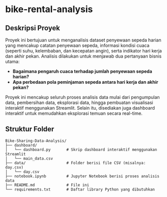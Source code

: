 # bike-rental-analysis
## Deskripsi Proyek

Proyek ini bertujuan untuk menganalisis dataset penyewaan sepeda harian yang mencakup catatan penyewaan sepeda, informasi kondisi cuaca (seperti suhu, kelembaban, dan kecepatan angin), serta indikator hari kerja dan akhir pekan. Analisis dilakukan untuk menjawab dua pertanyaan bisnis utama:

- **Bagaimana pengaruh cuaca terhadap jumlah penyewaan sepeda harian?**
- **Apa perbedaan pola peminjaman sepeda antara hari kerja dan akhir pekan?**

Proyek ini mencakup seluruh proses analisis data mulai dari pengumpulan data, pembersihan data, eksplorasi data, hingga pembuatan visualisasi interaktif menggunakan Streamlit. Selain itu, disediakan juga dashboard interaktif untuk memudahkan eksplorasi temuan secara real-time.

## Struktur Folder

```plaintext
Bike-Sharing-Data-Analysis/
├── dashboard/
│   └── dashboard.py       # Skrip dashboard interaktif menggunakan Streamlit
│   └── main_data.csv
├── data/                  # Folder berisi file CSV (misalnya: day.csv)
│   └── day.csv
├── notebook.ipynb         # Jupyter Notebook berisi proses analisis data
├── README.md              # File ini
└── requirements.txt       # Daftar library Python yang dibutuhkan
